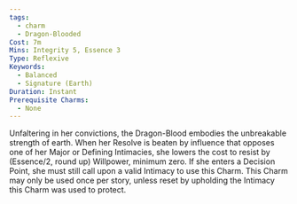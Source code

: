 ```yaml
---
tags:
  - charm
  - Dragon-Blooded
Cost: 7m
Mins: Integrity 5, Essence 3
Type: Reflexive
Keywords:
  - Balanced
  - Signature (Earth)
Duration: Instant
Prerequisite Charms:
  - None
---
```

Unfaltering in her convictions, the Dragon-Blood embodies the unbreakable strength of earth. When her Resolve is beaten by influence that opposes one of her Major or Defining Intimacies, she lowers the cost to resist by (Essence/2, round up) Willpower, minimum zero. If she enters a Decision Point, she must still call upon a valid Intimacy to use this Charm. This Charm may only be used once per story, unless reset by upholding the Intimacy this Charm was used to protect.